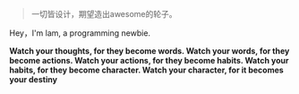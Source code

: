 > 一切皆设计，期望造出awesome的轮子。

Hey，I'm lam, a programming newbie.

**Watch your thoughts, for they become words. Watch your words, for they become actions. Watch your actions, for they become habits. Watch your habits, for they become character. Watch your character, for it becomes your destiny**